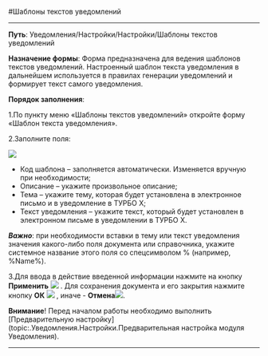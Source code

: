 ﻿#Шаблоны текстов уведомлений

----------

**Путь**: Уведомления/Настройки/Настройки/Шаблоны текстов уведомлений

**Назначение формы**: Форма предназначена для ведения шаблонов текстов уведомлений. Настроенный шаблон текста уведомления в дальнейшем используется в правилах генерации уведомлений и формирует текст самого уведомления.

**Порядок заполнения**:

1.По пункту меню «Шаблоны текстов уведомлений» откройте форму «Шаблон текста уведомления».

2.Заполните поля:

![](topic:.AddFiles.Screenshot_2095.jpg)

* Код шаблона – заполняется автоматически. Изменяется вручную при необходимости;
* Описание – укажите произвольное описание;
* Тема – укажите тему, которая будет установлена в электронное письмо и в уведомление в ТУРБО Х;
* Текст уведомления – укажите текст, который будет установлен в электронном письме в уведомлении в ТУРБО Х.

***Важно***: при необходимости вставки в тему или текст уведомления значения какого-либо поля документа или справочника, укажите системное название этого поля со спецсимволом % (например, %Name%).

3.Для ввода в действие введенной информации нажмите на кнопку **Применить** ![](topic:.AddFiles.Btn_OK.png) .
Для сохранения документа и его закрытия нажмите кнопку **ОК** ![](topic:.AddFiles.Btn_Post.png) , иначе  -  **Отмена**![](topic:.AddFiles.BtnCloseCancel.png).

 **Внимание**! Перед началом работы необходимо выполнить [Предварительную настройку](topic:.Уведомления.Настройки.Предварительная настройка модуля Уведомления).

 ----------